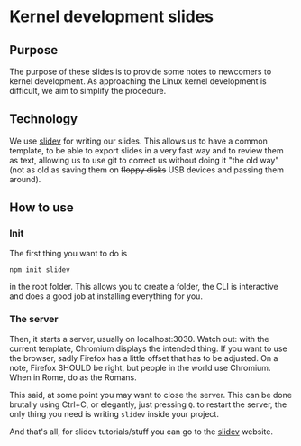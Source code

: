 # Kernel development slides

## Purpose

The purpose of these slides is to provide some notes to newcomers to kernel
development. As approaching the Linux kernel development is difficult, we aim to
simplify the procedure.

## Technology

We use [slidev](https://github.com/slidevjs/slidev) for writing our slides. This
allows us to have a common template, to be able to export slides in a very fast
way and to review them as text, allowing us to use git to correct us without
doing it "the old way" (not as old as saving them on ~~floppy disks~~ USB
devices and passing them around).

## How to use

### Init

The first thing you want to do is

```
npm init slidev
```

in the root folder. This allows you to create a folder, the CLI is interactive
and does a good job at installing everything for you.

### The server

Then, it starts a server, usually on localhost:3030. Watch out: with the current
template, Chromium displays the intended thing. If you want to use the browser,
sadly Firefox has a little offset that has to be adjusted. On a note, Firefox
SHOULD be right, but people in the world use Chromium. When in Rome, do as the
Romans.

This said, at some point you may want to close the server. This can be done
brutally using Ctrl+C, or elegantly, just pressing ``Q``. to restart the server,
the only thing you need is writing ```slidev``` inside your project.

And that's all, for slidev tutorials/stuff you can go to the
[slidev](https://sli.dev/) website.